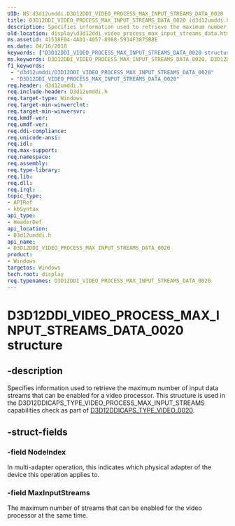 ```yaml
---
UID: NS:d3d12umddi.D3D12DDI_VIDEO_PROCESS_MAX_INPUT_STREAMS_DATA_0020
title: D3D12DDI_VIDEO_PROCESS_MAX_INPUT_STREAMS_DATA_0020 (d3d12umddi.h)
description: Specifies information used to retrieve the maximum number of input data streams that can be enabled for a video processor.
old-location: display\d3d12ddi_video_process_max_input_streams_data.htm
ms.assetid: 41518F04-4AD1-4057-8988-5934F3875B8E
ms.date: 04/16/2018
keywords: ["D3D12DDI_VIDEO_PROCESS_MAX_INPUT_STREAMS_DATA_0020 structure"]
ms.keywords: D3D12DDI_VIDEO_PROCESS_MAX_INPUT_STREAMS_DATA_0020, D3D12DDI_VIDEO_PROCESS_MAX_INPUT_STREAMS_DATA_0020 structure [Display Devices], d3d12umddi/D3D12DDI_VIDEO_PROCESS_MAX_INPUT_STREAMS_DATA_0020, display.d3d12ddi_video_process_max_input_streams_data
f1_keywords:
 - "d3d12umddi/D3D12DDI_VIDEO_PROCESS_MAX_INPUT_STREAMS_DATA_0020"
 - "D3D12DDI_VIDEO_PROCESS_MAX_INPUT_STREAMS_DATA_0020"
req.header: d3d12umddi.h
req.include-header: D3d12umddi.h
req.target-type: Windows
req.target-min-winverclnt:
req.target-min-winversvr:
req.kmdf-ver:
req.umdf-ver:
req.ddi-compliance:
req.unicode-ansi:
req.idl:
req.max-support:
req.namespace:
req.assembly:
req.type-library:
req.lib:
req.dll:
req.irql:
topic_type:
- APIRef
- kbSyntax
api_type:
- HeaderDef
api_location:
- D3d12umddi.h
api_name:
- D3D12DDI_VIDEO_PROCESS_MAX_INPUT_STREAMS_DATA_0020
product:
- Windows
targetos: Windows
tech.root: display
req.typenames: D3D12DDI_VIDEO_PROCESS_MAX_INPUT_STREAMS_DATA_0020
---
```


# D3D12DDI_VIDEO_PROCESS_MAX_INPUT_STREAMS_DATA_0020 structure


## -description


Specifies information used to retrieve the maximum number of input data streams that can be enabled for a video processor.
This structure is used in the D3D12DDICAPS_TYPE_VIDEO_PROCESS_MAX_INPUT_STREAMS capabilities check as part of [D3D12DDICAPS_TYPE_VIDEO_0020](ne-d3d12umddi-d3d12ddicaps_type_video_0020.md).

## -struct-fields




### -field NodeIndex

In multi-adapter operation, this indicates which physical adapter of the device this operation applies to.


### -field MaxInputStreams

The maximum number of streams that can be enabled for the video processor at the same time.

